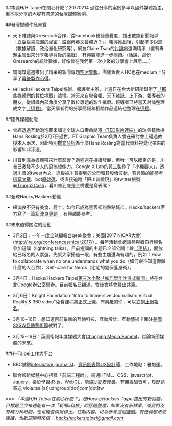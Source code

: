 ##本週H/H Taipei在關心什麼？20170214
過往分享的案例多半以國外媒體為主，但本期分享的內容有滿滿的台灣媒體案例。

##台灣媒體作品大賞
- 天下雜誌與Qresearch合作，從Facebook粉絲重疊度，推出數據新聞報導[「立委臉書洩漏的祕密：誰跟蔡英文最親近？」](http://www.cw.com.tw/article/articleLogin.action?id=5080751)。報導推出後，引起不少討論（數據解讀、政治量化研究等），網友Claire Tsao的[討論串](https://www.facebook.com/hiamoss/posts/1614417455240827?pnref=story)還滿精采（還有專題主管出來分享報導背後的挑戰），有興趣能進一步閱讀。(話說，這份Qresearch的統計數據，好像曾在我們第一次小聚的分享會上展示。。。）

- 鏡傳媒這週推出了精采的新聞專題[空污警報](https://www.mirrormedia.mg/projects/airquality/)。團隊負責人HC也在medium上分享了[幕後製作心得](https://medium.com/mirrormedia/%E5%82%B3%E7%B5%B1%E7%B4%99%E5%AA%92%E7%9A%84%E4%B8%80%E7%AF%87%E7%A9%BA%E6%B1%A1%E5%A0%B1%E5%B0%8E-e5c17eb8e947#.jmjtv0i3z)。

- 由Hacks/Hackers Taipei協辦、報導者主辦，上週日在台大新研所舉辦了[「那些媒體們的數位挑戰」論壇](https://www.facebook.com/twreporter/videos/1858296407751556/)。當天來自聯合報、天下雜誌、上下游、報導者的朋友，從組織內部角度分享了數位專題的製作挑戰。報導者已將當天討論整理成文字[（這裡）](https://medium.com/twreporter/%E5%93%AA%E4%BA%9B%E5%AA%92%E9%AB%94%E5%80%91%E7%9A%84%E5%A4%A7%E6%8C%91%E6%88%B0-%E5%88%B0%E5%BA%95%E6%98%AF%E4%BB%80%E9%BA%BC-e0c2b4628126#.5j8k0pubr)，當天講者們的分享簡報和相關作品連結也整理在[這裡](https://docs.google.com/document/d/1fAVmrXDhQMUVXUEB1qpVQaikvpbGP1tsSKHhJgCbbv0/edit)。

##國外媒體動態

- 曾經透過互動泡泡圖來講述全球人口壽命變遷[（TED影片連結）](https://www.ted.com/talks/hans_rosling_shows_the_best_stats_you_ve_ever_seen)的瑞典籍教授Hans Rosling於2月7日過世。FT Graphic Team負責人曾在研討會上碰過教授本人兩次，因此特別[撰文分析](https://www.ft.com/content/e2eba288-ef83-11e6-930f-061b01e23655)為什麼Hans Rosling對當代資料視覺化帶來的影響如此深遠。

- 川普到底為媒體帶來什麼影響？過程還在持續發展，但唯一可以確定的是，川普已激發不少人的惡搞想像力。Google X Lab的員工製作了「小機器人」，透過川普的tweet內文，追蹤被川普提到的公司和其股價波動，有興趣的能參考[這篇文章](https://medium.com/@maxbraun/this-machine-turns-trump-tweets-into-planned-parenthood-donations-4ece8301e722#.2ft33n35z)、bot[原始碼](https://github.com/maxbbraun/trump2cash)、或直接追蹤「把川普變現」的twitter帳號[@Trump2Cash](https://twitter.com/Trump2Cash)，看川普到底是金嘴還是烏鴉嘴？

##全球Hacks/Hackers動態
- 紐澳良不只有美食、爵士，如今已成為黑客松的熱點城市。Hacks/hackers官方寫了一篇[紐澳良專題](http://hackshackers.com/blog/2017/02/10/17747/) ，有興趣能參考。

##未來值得關注的活動

- 3月2日：一年一度全球編輯台geek聚會：美國[2017 NICAR大會] (http://ire.org/conferences/nicar2017/) 。每年活動會邀請參與者自行報名參加短講（lightning talks），目前短講的主題已全部公開上線[（連結）](http://lightningtalks.ire.org/)，開放給已報名的人票選。先幫大家掃過一眼，有些主題還滿有趣的，例如：How to collaborate when no one understands what you do（如何跟不知道你做什麼的人合作）、Self-care for Nerds（宅宅的健保養身術）。

- 3月4日：Hacks/Hackers Taipei[第三次小聚「如何製作沈浸式新聞」](http://hackshackers.taipei)將在台北Google辦公室舉辦。目前報名已額滿，會後會將會釋出共筆。

- 3月6日：Knight Foundation "Intro to Immersive Journalism: Virtual Reality & 360 video"免費課程將正式上線，有興趣的你，可以立刻[上網報名](http://journalismcourses.org/VR36017.html)。

- 3月10~16日：想知道目前最新的互動科技、互動設計、互動藝術？關注[美國SXSW互動藝術節](https://www.sxsw.com/festivals/interactive/)就對了。

- 3月15~16日：英國衛報年度媒體大會[Changing Media Summit](https://www.theguardian.com/media/changing-media-summit)，討論新聞媒體的未來。

##HHTaipei工作大平台 
- BBC誠徵[interactive journalist](http://careerssearch.bbc.co.uk/jobs/job/Interactive-Journalist/19807)、[資訊圖表暨UX設計師](http://careerssearch.bbc.co.uk/jobs/job/Junior-Infographics-UX-Designer-Jakarta-Service-BBC/19805)，工作地點：雅加達。

- 聯合報新媒體中心招募「前端工程師」，需通HTML、CSS、javascript、Jquery，樂於學習d3.js、WebGL，能協助記者爬蟲。有無經驗皆可，履歷請寄送 viola.tsai[at]udngroup[dot]com[dot]tw


===
*「本週H/H Taipei在關心什麼？」是Hacks/Hackers Taipei推出的新話題，目標是至少每週能有一次「新聞x科技」的話題整理，如果沒有新鮮事，或我們沒有精力和時間，也可能會偶爾停止。往期內容，可以參考這個[連結](https://github.com/hackshackerstaipei/newsletter)。有任何想法或建議，也歡迎隨時來信： <hackshackerstaipei@gmail.com>*
